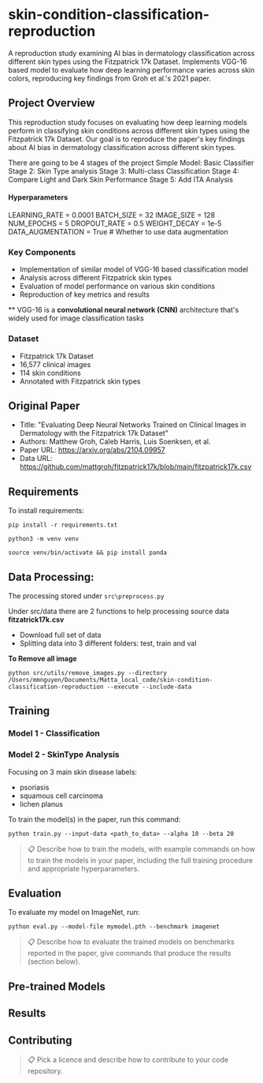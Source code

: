 # skin-condition-classification-reproduction
A reproduction study examining AI bias in dermatology classification across different skin types using the Fitzpatrick 17k Dataset. Implements VGG-16 based model to evaluate how deep learning performance varies across skin colors, reproducing key findings from Groh et al.'s 2021 paper.

## Project Overview
This reproduction study focuses on evaluating how deep learning models perform in classifying skin conditions across different skin types using the Fitzpatrick 17k Dataset. Our goal is to reproduce the paper's key findings about AI bias in dermatology classification across different skin types.

There are going to be 4 stages of the project
Simple Model: Basic Classifier  
Stage 2: Skin Type analysis
Stage 3: Multi-class Classification
Stage 4: Compare Light and Dark Skin Performance
Stage 5: Add ITA Analysis

#### Hyperparameters
LEARNING_RATE = 0.0001
BATCH_SIZE = 32
IMAGE_SIZE = 128
NUM_EPOCHS = 5
DROPOUT_RATE = 0.5
WEIGHT_DECAY = 1e-5
DATA_AUGMENTATION = True  # Whether to use data augmentation

### Key Components
- Implementation of similar model of VGG-16 based classification model
- Analysis across different Fitzpatrick skin types
- Evaluation of model performance on various skin conditions
- Reproduction of key metrics and results

** VGG-16 is a **convolutional neural network (CNN)** architecture that's widely used for image classification tasks

### Dataset
- Fitzpatrick 17k Dataset
- 16,577 clinical images
- 114 skin conditions
- Annotated with Fitzpatrick skin types

## Original Paper
- Title: "Evaluating Deep Neural Networks Trained on Clinical Images in Dermatology with the Fitzpatrick 17k Dataset"
- Authors: Matthew Groh, Caleb Harris, Luis Soenksen, et al.
- Paper URL: https://arxiv.org/abs/2104.09957
- Data URL: https://github.com/mattgroh/fitzpatrick17k/blob/main/fitzpatrick17k.csv

## Requirements

To install requirements:

```setup
pip install -r requirements.txt

python3 -m venv venv

source venv/bin/activate && pip install panda
```

## Data Processing:

The processing stored under ```src\preprocess.py```

Under src/data there are 2 functions to help processing source data **fitzatrick17k.csv**
- Download full set of data
- Splitting data into 3 different folders: test, train and val

**To Remove all image**

```
python src/utils/remove_images.py --directory /Users/mmnguyen/Documents/Matta_local_code/skin-condition-classification-reproduction --execute --include-data
```

## Training

### Model 1 - Classification

### Model 2 - SkinType Analysis

Focusing on 3 main skin disease labels:
- psoriasis
- squamous cell carcinoma
- lichen planus

To train the model(s) in the paper, run this command:

```train
python train.py --input-data <path_to_data> --alpha 10 --beta 20
```

>📋  Describe how to train the models, with example commands on how to train the models in your paper, including the full training procedure and appropriate hyperparameters.

## Evaluation

To evaluate my model on ImageNet, run:

```eval
python eval.py --model-file mymodel.pth --benchmark imagenet
```

>📋  Describe how to evaluate the trained models on benchmarks reported in the paper, give commands that produce the results (section below).

## Pre-trained Models



## Results



## Contributing

>📋  Pick a licence and describe how to contribute to your code repository. 
